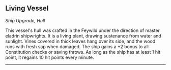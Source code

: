 ﻿## Living Vessel

*Ship Upgrade, Hull*

This vessel's hull was crafted in the Feywild under the direction of master eladrin shipwrights. It is a living plant, drawing sustenance from water and sunlight. Vines covered in thick leaves hang over its side, and the wood runs with fresh sap when damaged. The ship gains a +2 bonus to all Constitution checks or saving throws. As long as the ship has at least 1 hit point, it regains 10 hit points every minute.

---

